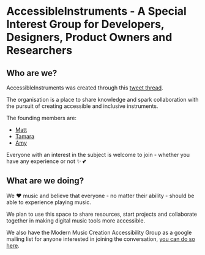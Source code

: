 # AccessibleInstruments - A Special Interest Group for Developers, Designers, Product Owners and Researchers

## Who are we? 

AccessibleInstruments was created through this [tweet thread](
https://twitter.com/mattetti/status/942142489560883200). 

The organisation is a place to share knowledge and spark collaboration with the pursuit of creating accessible and inclusive instruments.

The founding members are: 

* [Matt](https://github.com/mattetti)
* [Tamara](https://github.com/TamaraAtanasoska)
* [Amy](https://github.com/RedRoxProjects)

Everyone with an interest in the subject is welcome to join - whether you have any experience or not :sparkles: :two_hearts:

## What are we doing?

We :heart: music and believe that everyone - no matter their ability - should be able to experience playing music. 

We plan to use this space to share resources, start projects and collaborate together in making digital music tools more accessible.

We also have the Modern Music Creation Accessibility Group as a google mailing list for anyone interested in joining the conversation, [you can do so here](https://groups.google.com/forum/#!forum/mmc-accessibility-group). 

